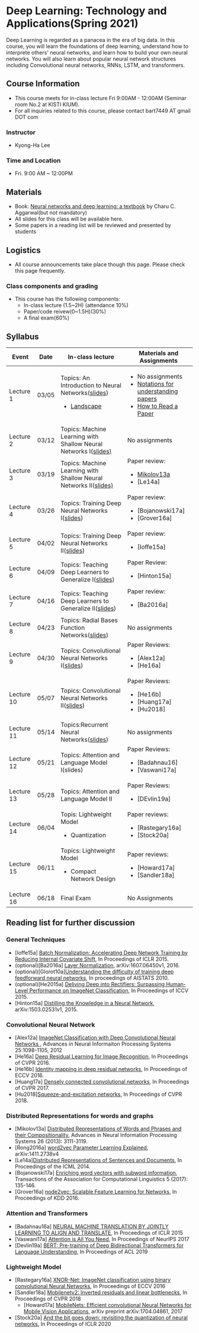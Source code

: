 # Deep Learning: Technology and Applications(Spring 2021)
Deep Learning is regarded as a panacea in the era of big data.
In this course, you will learn the foundations of deep learning, understand how to interprete others' neural networks, and learn how to build your own neural networks.
You will also learn about popular neural network structures including Convolutional neural networks, RNNs, LSTM, and transformers.

## Course Information
- This course meets for in-class lecture Fri 9:00AM - 12:00AM (Seminar room No.2 at KISTI KIUM).
- For all inquiries related to this course, please contact bart7449 AT gmail DOT com
### Instructor
- Kyong-Ha Lee 
### Time and Location
- Fri. 9:00 AM ~ 12:00PM
## Materials
- Book: <a href="https://link.springer.com/book/10.1007/978-3-319-94463-0">Neural networks and deep learning: a textbook</a> by Charu C. Aggarwal(but not mandatory)
- All slides for this class will be available here. 
- Some papers in a reading list will be reviewed and presented by students  
## Logistics
- All course announcements take place though this page. Please check this page frequently.
### Class components and grading
- This course has the following components:
  - In-class lecture (1.5~2H) (attendance 10%)
  - Paper/code reivew(0~1.5H)(30%)
  - A final exam(60%)

## Syllabus
|Event|Date|In-class lecture|Materials and Assignments|
|------|----|-------------|---------|
|Lecture 1|03/05|Topics: An Introduction to Neural Networks(<a href="http://www.charuaggarwal.net/Chap1slides.pdf">slides</a>)<ul><li><a href="https://github.com/bart7449/lecture2021a/blob/slides/landscape.pdf">Landscape</a>|<ul><li>No assignments <li><a href="https://www.deeplearningbook.org/contents/notation.html">Notations for understanding papers</a><li><a href="https://web.stanford.edu/class/ee384m/Handouts/HowtoReadPaper.pdf">How to Read a Paper</a>|
|Lecture 2|03/12|Topics: Machine Learning with Shallow Neural Networks I(<a href="http://www.charuaggarwal.net/Chap2slides.pdf">slides)</a> |No assignments|
|Lecture 3|03/19|Topics: Machine Learning with Shallow Neural Networks II(<a href="http://www.charuaggawal.net/Chap2slides.pdf">slides)</a>|Paper review:<ul><li>[Mikolov13a](양동헌)<li>[Le14a] |
|Lecture 4|03/26|Topics: Training Deep Neural Networks I(<a href="http://www.charuaggarwal.net/Chap3slides.pdf">slides</a>)|Paper review:<ul><li>[Bojanowski17a]<li>[Grover16a]|
|Lecture 5|04/02|Topics: Training Deep Neural Networks II(<a href="http://www.charuaggarwal.net/Chap3slides.pdf">slides</a>)|Paper review:<ul><li>[Ioffe15a] |
|Lecture 6|04/09|Topics: Teaching Deep Learners to Generalize I(<a href="http://www.charuaggarwal.net/Chap4slides.pdf">slides</a>)|Paper Review:<ul><li>[Hinton15a] |
|Lecture 7|04/16|Topics: Teaching Deep Learners to Generalize II(<a href="http://www.charuaggarwal.net/Chap4slides.pdf">slides</a>)|Paper review:<ul><li>[Ba2016a] |
|Lecture 8|04/23|Topics: Radial Bases Function Networks(<a href="http://www.charuaggarwal.net/Chap5slides.pdf">slides</a>)|No assignments |
|Lecture 9|04/30|Topics: Convolutional Neural Networks I(<a href="http://www.charuaggarwal.net/Chap8slides.pdf">slides</a>)|Paper Reviews:<ul><li>[Alex12a]<li>[He16a] |
|Lecture 10|05/07|Topics: Convolutional Neural Networks II(<a href="http://www.charuaggarwal.net/Chap8slides.pdf">slides</a>)|Paper Reviews:<ul><li>[He16b]<li>[Huang17a]<li>[Hu2018] |
|Lecture 11|05/14|Topics:Recurrent Neural Networks(<a href="http://www.charuaggarwal.net/Chap7slides.pdf">slides</a>)|No assignments | 
|Lecture 12|05/21|Topics: Attention and Language Model I(slides)|Paper Reviews:<ul><li>[Badahnau16]<li>[Vaswani17a]|
|Lecture 13|05/28|Topics: Attention and Language Model II|Paper Reviews:<ul><li>[DEvlin19a] |
|Lecture 14|06/04|Topis: Lightweight Model<ul><li>Quantization|Paper reviews:<ul><li>[Rastegary16a]<li>[Stock20a]|
|Lecture 15|06/11|Topics: Lightweight Model<ul><li>Compact Network Design|Paper reviews:<ul><li>[Howard17a]<li>[Sandler18a] |
|Lecture 16|06/18|Final Exam|No Assignments | 
  
## Reading list for further discussion
### General Techniques
- [Ioffe15a] <a href="http://proceedings.mlr.press/v37/ioffe15.pdf"> Batch Normalization: Accelerating Deep Network Training by Reducing Internal Covariate Shift</a>, In Proceedings of ICLR 2015.
- (optional)[Ba2016a] <a href="https://arxiv.org/pdf/1607.06450.pdf?utm_source=sciontist.com">Layer Normalization</a>, arXiv:1607.06450v1, 2016.
- (optional)[Glorot10a]<a href="http://proceedings.mlr.press/v9/glorot10a/glorot10a.pdf">Understanding the difficulty of training deep feedforward neural networks</a>, In proceedings of AISTATS 2010.
- (optional)[He2015a] <a href="https://openaccess.thecvf.com/content_iccv_2015/papers/He_Delving_Deep_into_ICCV_2015_paper.pdf">Deliving Deep into Rectifiers: Surpassing Human-Level Performance on ImageNet Classification</a>, In Proceedings of ICCV 2015.
- [Hinton15a] <a href="https://arxiv.org/pdf/1503.02531.pdf">Distilling the Knowledge in a Neural Network</a>, arXiv:1503.02531v1, 2015.

### Convolutional Neural Network
- [Alex12a] <a href="https://kr.nvidia.com/content/tesla/pdf/machine-learning/imagenet-classification-with-deep-convolutional-nn.pdf">ImageNet Classification with Deep Convolutional Neural Networks </a>,  Advances in Neural Informaiton Processing Systems 25:1098-1105, 2012
- [He16a] <a href="https://openaccess.thecvf.com/content_cvpr_2016/papers/He_Deep_Residual_Learning_CVPR_2016_paper.pdf">Deep Residual Learning for Image Recognition</a>, In Proceedings of CVPR 2016.
- [He16b] <a href="https://arxiv.org/pdf/1603.05027.pdf">Identity mapping in deep residual networks</a>, In Proceedings of ECCV 2016.
- [Huang17a] <a href="https://openaccess.thecvf.com/content_cvpr_2017/papers/Huang_Densely_Connected_Convolutional_CVPR_2017_paper.pdf">Densely connected convolutional networks</a>, In Proceedings of CVPR 2017.
- [Hu2018]<a href="">Squeeze-and-excitation networks</a>, In Proceedings of CVPR 2018.

### Distributed Representations for words and graphs
- [Mikolov13a] <a href="https://arxiv.org/pdf/1310.4546.pdf">Distributed Representations of Words and Phrases and their Compositionality</a>, Advances in Neural Information Processing Systems 26 (2013): 3111-3119.
- [Rong2016a] <a href="https://arxiv.org/pdf/1411.2738.pdf&xid=25657,15700021,15700124,15700149,15700168,15700186,15700191,15700201,15700208&usg=ALkJrhhNCZKc2CO7hRoTrGd6aH2nBc-ZVQ">word2vec Parameter Learning Explained</a>, arXiv:1411.2738v4
- [Le14a]<a href="http://proceedings.mlr.press/v32/le14.pdf">Distributed Representations of Sentences and Documents</a>, In Proceedings of the ICML 2014.
- [Bojanowski17a] <a href="https://www.mitpressjournals.org/doi/pdfplus/10.1162/tacl_a_00051?source=post_page---------------------------">Enriching word vectors with subword information</a>, Transactions of the Association for Computational Linguistics 5 (2017): 135-146.
- [Grover16a] <a href="https://dl.acm.org/doi/pdf/10.1145/2939672.2939754">node2vec: Scalable Feature Learning for Networks</a>, In Proceedings of KDD 2016.

### Attention and Transformers
- [Badahnau16a] <a href="https://arxiv.org/pdf/1409.0473.pdf"> NEURAL MACHINE TRANSLATION BY JOINTLY LEARNING TO ALIGN AND TRANSLATE</a>, In Proceedings of ICLR 2015
- [Vaswani17a] <a href="https://arxiv.org/pdf/1706.03762.pdf">Attention is All You Need<a>, In Proceedings of NeurIPS 2017  
- [Devlin19a] <a href="https://www.aclweb.org/anthology/N19-1423/">BERT: Pre-training of Deep Bidirectional Transformers for Language Understanding</a>, In Proceedings of ACL 2019

### Lightweight Model
  - [Rastegary16a] <a href="https://arxiv.org/pdf/1603.05279.pdf?source=post_page---------------------------">XNOR-Net: ImageNet classification using binary convolutional Neural Networks</a>, In Proceedings of ECCV 2016
  - [Sandler18a] <a href="https://openaccess.thecvf.com/content_cvpr_2018/papers/Sandler_MobileNetV2_Inverted_Residuals_CVPR_2018_paper.pdf">Mobilenetv2: Inverted residuals and linear bottlenecks</a>, In Proceedings of CVPR 2018
    - [Howard17a] <a href="">MobileNets: Efficient convolutional Neural Networks for Mobile Vision Applications</a>, arXiv preprint arXiv:1704.04861, 2017
  - [Stock20a] <a href="https://arxiv.org/pdf/1907.05686.pdf?utm_campaign=ExternalTechRecSeptember52019&utm_content=100275348&utm_medium=social&utm_source=twitter&hss_channel=tw-992153930095251456">And the bit goes down: revisiting the quantization of neural networks</a>, In Proceedings of ICLR 2020
